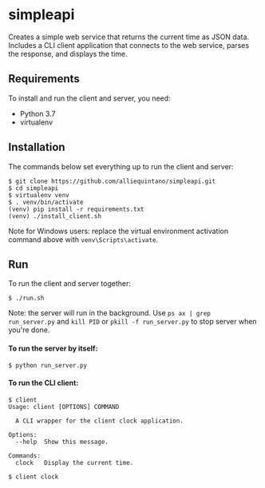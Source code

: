 # simpleapi

Creates a simple web service that returns the current time as JSON data. Includes a CLI client application that connects to the web service, parses the response, and displays the time.

## Requirements

To install and run the client and server, you need:
* Python 3.7
* virtualenv

## Installation

The commands below set everything up to run the client and server:
```
$ git clone https://github.com/alliequintano/simpleapi.git
$ cd simpleapi
$ virtualenv venv
$ . venv/bin/activate
(venv) pip install -r requirements.txt
(venv) ./install_client.sh
```
Note for Windows users: replace the virtual environment activation command above with `venv\Scripts\activate`.

## Run

To run the client and server together:

`$ ./run.sh`

Note: the server will run in the background. Use `ps ax | grep run_server.py` and `kill PID` or `pkill -f run_server.py` to stop server when you're done.

#### To run the server by itself:

`$ python run_server.py`

#### To run the CLI client:
```
$ client
Usage: client [OPTIONS] COMMAND

  A CLI wrapper for the client clock application.
    
Options:
  --help  Show this message.

Commands:
  clock   Display the current time.
 
$ client clock
    
```

